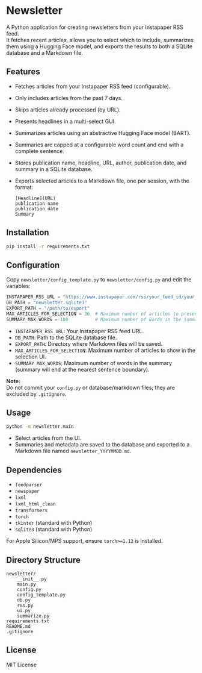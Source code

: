 # Newsletter

A Python application for creating newsletters from your Instapaper RSS feed.  
It fetches recent articles, allows you to select which to include, summarizes them using a Hugging Face model, and exports the results to both a SQLite database and a Markdown file.

## Features

- Fetches articles from your Instapaper RSS feed (configurable).
- Only includes articles from the past 7 days.
- Skips articles already processed (by URL).
- Presents headlines in a multi-select GUI.
- Summarizes articles using an abstractive Hugging Face model (BART).
- Summaries are capped at a configurable word count and end with a complete sentence.
- Stores publication name, headline, URL, author, publication date, and summary in a SQLite database.
- Exports selected articles to a Markdown file, one per session, with the format:

  ```
  [Headline](URL)
  publication name
  publication date
  Summary
  ```

## Installation

```bash
pip install -r requirements.txt
```

## Configuration

Copy `newsletter/config_template.py` to `newsletter/config.py` and edit the variables:

```python
INSTAPAPER_RSS_URL = "https://www.instapaper.com/rss/your_feed_id/your_secret"
DB_PATH = "newsletter.sqlite3"
EXPORT_PATH = "/path/to/export"
MAX_ARTICLES_FOR_SELECTION = 30  # Maximum number of articles to present for selection
SUMMARY_MAX_WORDS = 100          # Maximum number of words in the summary
```

- `INSTAPAPER_RSS_URL`: Your Instapaper RSS feed URL.
- `DB_PATH`: Path to the SQLite database file.
- `EXPORT_PATH`: Directory where Markdown files will be saved.
- `MAX_ARTICLES_FOR_SELECTION`: Maximum number of articles to show in the selection UI.
- `SUMMARY_MAX_WORDS`: Maximum number of words in the summary (summary will end at the nearest sentence boundary).

**Note:**  
Do not commit your `config.py` or database/markdown files; they are excluded by `.gitignore`.

## Usage

```bash
python -m newsletter.main
```

- Select articles from the UI.
- Summaries and metadata are saved to the database and exported to a Markdown file named `newsletter_YYYYMMDD.md`.

## Dependencies

- `feedparser`
- `newspaper`
- `lxml`
- `lxml_html_clean`
- `transformers`
- `torch`
- `tkinter` (standard with Python)
- `sqlite3` (standard with Python)

For Apple Silicon/MPS support, ensure `torch>=1.12` is installed.

## Directory Structure

```
newsletter/
    __init__.py
    main.py
    config.py
    config_template.py
    db.py
    rss.py
    ui.py
    summarize.py
requirements.txt
README.md
.gitignore
```

## License

MIT License
